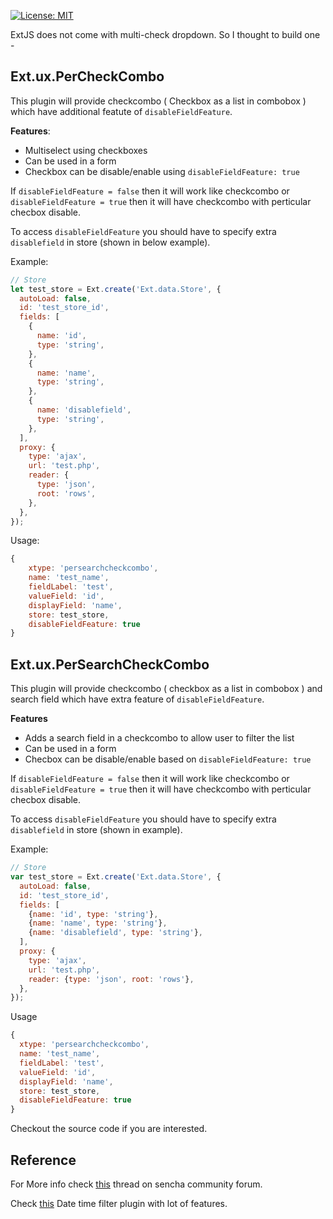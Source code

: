 [![License: MIT](https://img.shields.io/badge/License-MIT-blue.svg)](https://opensource.org/licenses/MIT)

ExtJS does not come with multi-check dropdown. So I thought to build one -

## Ext.ux.PerCheckCombo

This plugin will provide checkcombo ( Checkbox as a list in combobox ) which have additional featute of `disableFieldFeature`.

**Features**:

* Multiselect using checkboxes
* Can be used in a form
* Checkbox can be disable/enable using `disableFieldFeature: true`

If `disableFieldFeature = false` then it will work like checkcombo or `disableFieldFeature = true` then it will have checkcombo with perticular checbox disable.

To access `disableFieldFeature` you should have to specify extra `disablefield` in store (shown in below example).

Example:

```javascript
// Store
let test_store = Ext.create('Ext.data.Store', {
  autoLoad: false,
  id: 'test_store_id',
  fields: [
    {
      name: 'id',
      type: 'string',
    },
    {
      name: 'name',
      type: 'string',
    },
    {
      name: 'disablefield',
      type: 'string',
    },
  ],
  proxy: {
    type: 'ajax',
    url: 'test.php',
    reader: {
      type: 'json',
      root: 'rows',
    },
  },
});
```

Usage:

```javascript
{
    xtype: 'persearchcheckcombo',
    name: 'test_name',
    fieldLabel: 'test',
    valueField: 'id',
    displayField: 'name',
    store: test_store,
    disableFieldFeature: true
}
```

## Ext.ux.PerSearchCheckCombo

This plugin will provide checkcombo ( checkbox as a list in combobox ) and search field which have extra feature of `disableFieldFeature`.

**Features**

* Adds a search field in a checkcombo to allow user to filter the list
* Can be used in a form
* Checbox can be disable/enable based on `disableFieldFeature: true`

If `disableFieldFeature = false` then it will work like checkcombo or `disableFieldFeature = true` then it will have checkcombo with perticular checbox disable.

To access `disableFieldFeature` you should have to specify extra `disablefield` in store (shown in example).

Example:

```javascript
// Store
var test_store = Ext.create('Ext.data.Store', {
  autoLoad: false,
  id: 'test_store_id',
  fields: [
    {name: 'id', type: 'string'},
    {name: 'name', type: 'string'},
    {name: 'disablefield', type: 'string'},
  ],
  proxy: {
    type: 'ajax',
    url: 'test.php',
    reader: {type: 'json', root: 'rows'},
  },
});
```

Usage

```javascript
{
  xtype: 'persearchcheckcombo',
  name: 'test_name',
  fieldLabel: 'test',
  valueField: 'id',
  displayField: 'name',
  store: test_store,
  disableFieldFeature: true
}
```

Checkout the source code if you are interested.

## Reference

For More info check [this](https://www.sencha.com/forum/showthread.php?295648-Ext.ux.PerCheckCombo&p=1079358&viewfull=1#post1079358) thread on sencha community forum.

Check [this](https://www.sencha.com/forum/showthread.php?296637-Ext.ux.grid.filter.DateTimeFilter&p=1083191#post1083191) Date time filter plugin with lot of features.
